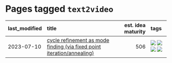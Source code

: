 # Pages tagged `text2video`

|last_modified|title|est. idea maturity|tags
|:---|:---|---:|:---|
|2023-07-10|[cycle refinement as mode finding (via fixed point iteration/annealing)](../cycle_refinement_as_modefinding.md)|506|[![](https://img.shields.io/badge/tag-experimental-e839f4)](../tags/experimental.md) [![](https://img.shields.io/badge/tag-publication-394ee4)](../tags/publication.md) [![](https://img.shields.io/badge/tag-text2image-a8b11)](../tags/text2image.md) [![](https://img.shields.io/badge/tag-text2video-82946a)](../tags/text2video.md)|